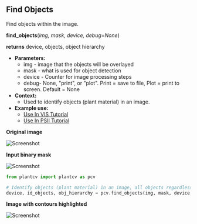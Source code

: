 ## Find Objects

Find objects within the image.

**find_objects**(*img, mask, device, debug=None*)

**returns** device, objects, object hierarchy

- **Parameters:**
    - img - image that the objects will be overlayed
    - mask - what is used for object detection
    - device - Counter for image processing steps
    - debug- None, "print", or "plot". Print = save to file, Plot = print to screen. Default = None
- **Context:**
    - Used to identify objects (plant material) in an image.
- **Example use:**
    - [Use In VIS Tutorial](vis_tutorial.md)
    - [Use In PSII Tutorial](psII_tutorial.md) 

**Original image**

![Screenshot](img/documentation_images/find_objects/original_image.jpg)

**Input binary mask**

![Screenshot](img/documentation_images/find_objects/mask.jpg)

```python
from plantcv import plantcv as pcv

# Identify objects (plant material) in an image, all objects regardless of hierarchy are filled (e.g. holes between leaves).
device, id_objects, obj_hierarchy = pcv.find_objects(img, mask, device, debug="print")
```

**Image with contours highlighted**

![Screenshot](img/documentation_images/find_objects/contours.jpg)
